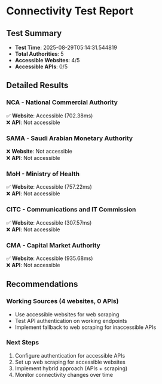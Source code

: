 # Connectivity Test Report

## Test Summary
- **Test Time**: 2025-08-29T05:14:31.544819
- **Total Authorities**: 5
- **Accessible Websites**: 4/5
- **Accessible APIs**: 0/5

## Detailed Results

### NCA - National Commercial Authority

✅ **Website**: Accessible (702.38ms)  
❌ **API**: Not accessible  

### SAMA - Saudi Arabian Monetary Authority

❌ **Website**: Not accessible  
❌ **API**: Not accessible  

### MoH - Ministry of Health

✅ **Website**: Accessible (757.22ms)  
❌ **API**: Not accessible  

### CITC - Communications and IT Commission

✅ **Website**: Accessible (307.57ms)  
❌ **API**: Not accessible  

### CMA - Capital Market Authority

✅ **Website**: Accessible (935.68ms)  
❌ **API**: Not accessible  


## Recommendations

### Working Sources (4 websites, 0 APIs)
- Use accessible websites for web scraping
- Test API authentication on working endpoints
- Implement fallback to web scraping for inaccessible APIs

### Next Steps
1. Configure authentication for accessible APIs
2. Set up web scraping for accessible websites
3. Implement hybrid approach (APIs + scraping)
4. Monitor connectivity changes over time
